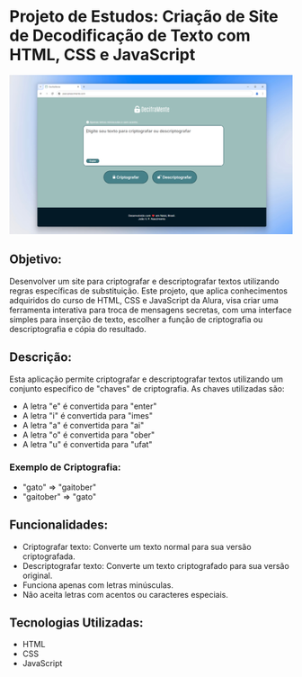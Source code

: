 # Projeto de Estudos: Criação de Site de Decodificação de Texto com HTML, CSS e JavaScript
![DecifraMente](https://github.com/joaovpnascimento/projetoDecodificadorDeTexto/blob/main/assets/DecifraMente.png)
## Objetivo:
Desenvolver um site para criptografar e descriptografar textos utilizando regras específicas de substituição. Este projeto, que aplica conhecimentos adquiridos do curso de HTML, CSS e JavaScript da Alura, visa criar uma ferramenta interativa para troca de mensagens secretas, com uma interface simples para inserção de texto, escolher a função de criptografia ou descriptografia e cópia do resultado.

## Descrição:
Esta aplicação permite criptografar e descriptografar textos utilizando um conjunto específico de "chaves" de criptografia. As chaves utilizadas são:

- A letra "e" é convertida para "enter"
- A letra "i" é convertida para "imes"
- A letra "a" é convertida para "ai"
- A letra "o" é convertida para "ober"
- A letra "u" é convertida para "ufat"

### Exemplo de Criptografia:
- "gato" => "gaitober"
- "gaitober" => "gato"

## Funcionalidades:
- Criptografar texto: Converte um texto normal para sua versão criptografada.
- Descriptografar texto: Converte um texto criptografado para sua versão original.
- Funciona apenas com letras minúsculas.
- Não aceita letras com acentos ou caracteres especiais.

## Tecnologias Utilizadas:
- HTML
- CSS
- JavaScript
